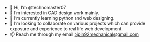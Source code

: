 - 👋 Hi, I’m @technomaster07
- 👀 I’m interested in CAD design work mainly. 
- 🌱 I’m currently learning python and web designing.
- 💞️ I’m looking to collaborate on various projects which can provide exposure and experience to real life web development.
- 📫 Reach me through my email bipin92mechanical@gmail.com

<!---
technomaster07/technomaster07 is a ✨ special ✨ repository because its `README.md` (this file) appears on your GitHub profile.
You can click the Preview link to take a look at your changes.
--->
